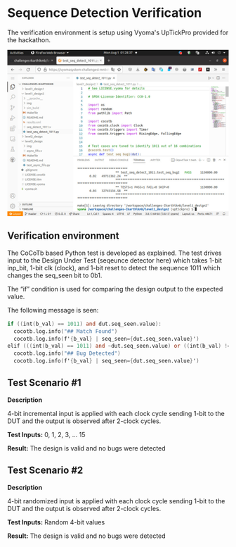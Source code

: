 # Sequence Detection Verification

The verification environment is setup using Vyoma's UpTickPro provided for the hackathon.

![gitpod_setup_l1d2.jpeg](img/gitpod_setup_l1d2.jpeg)

## **Verification environment**

The CoCoTb based Python test is developed as explained. The test drives input to the Design Under Test (seqeunce detector here) which takes 1-bit inp_bit, 1-bit clk (clock), and 1-bit reset to detect the sequence 1011 which changes the seq_seen bit to 0b1.

The “if” condition is used for comparing the design output to the expected value.

The following message is seen:

```verilog
if ((int(b_val) == 1011) and dut.seq_seen.value):
  cocotb.log.info("## Match Found")
  cocotb.log.info(f'{b_val} | seq_seen={dut.seq_seen.value}')
elif (((int(b_val) == 1011) and ~dut.seq_seen.value) or ((int(b_val) != 1011) and dut.seq_seen.value)):
  cocotb.log.info("## Bug Detected")
  cocotb.log.info(f'{b_val} | seq_seen={dut.seq_seen.value}')
```

## **Test Scenario #1**

**Description**

4-bit incremental input is applied with each clock cycle sending 1-bit to the DUT and the output is observed after 2-clock cycles.

**Test Inputs:** 0, 1, 2, 3, … 15

**Result:** The design is valid and no bugs were detected

## **Test Scenario #2**

**Description**

4-bit randomized input is applied with each clock cycle sending 1-bit to the DUT and the output is observed after 2-clock cycles.

**Test Inputs:** Random 4-bit values

**Result:** The design is valid and no bugs were detected